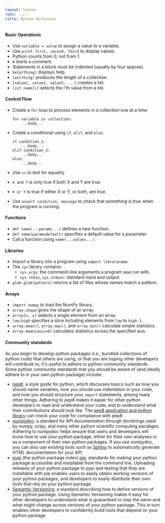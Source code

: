 ```yaml
---
layout: lesson
root: ../..
title: Python Reference
---
```


#### Basic Operations

*   Use `variable = value` to assign a value to a variable.
*   Use `print first, second, third` to display values.
*   Python counts from 0, not from 1.
*   `#` starts a comment.
*   Statements in a block must be indented (usually by four spaces).
*   `help(thing)` displays help.
*   `len(thing)` produces the length of a collection.
*   `[value1, value2, value3, ...]` creates a list.
*   `list_name[i]` selects the i'th value from a list.

#### Control Flow

*   Create a `for` loop to process elements in a collection one at a time:

        for variable in collection:
            ...body...

*   Create a conditional using `if`, `elif`, and `else`:

        if condition_1:
            ...body...
        elif condition_2:
            ...body...
        else:
            ...body...

*   Use `==` to test for equality.
*   `X and Y` is only true if both X and Y are true.
*   `X or Y` is true if either X or Y, or both, are true.
*   Use `assert condition, message` to check that something is true when the program is running.

#### Functions

*   `def name(...params...)` defines a new function.
*   `def name(param=default)` specifies a default value for a parameter.
*   Call a function using `name(...values...)`.

#### Libraries

*   Import a library into a program using `import libraryname`.
*   The `sys` library contains:
    *   `sys.argv`: the command-line arguments a program was run with.
    *   `sys.stdin`, `sys.stdout`: standard input and output.
*   `glob.glob(pattern)` returns a list of files whose names match a pattern.

#### Arrays

*   `import numpy` to load the NumPy library.
*   `array.shape` gives the shape of an array.
*   `array[x, y]` selects a single element from an array.
*   `low:high` specifies a slice including elements from `low` to `high-1`.
*   `array.mean()`, `array.max()`, and `array.min()` calculate simple statistics.
*   `array.mean(axis=0)` calculates statistics across the specified axis.

#### Community standards

As you begin to develop python packages (i.e., bundled collections of python code) that others are using, or that you are hoping other developers will contribute to, it's useful to adhere to python community standards. Some python community standards that you should be aware of (and ideally adhere to in your own python package) include:
*   [pep8](https://www.python.org/dev/peps/pep-0008): a style guide for python, which discusses topics such as how you should name variables, how you should use indentation in your code, and how you should structure your ``import`` statements, among many other things. Adhering to pep8 makes it easier for other python developers to read and understand your code, and to understand what their contributions should look like. The [pep8 application and python library](https://pypi.python.org/pypi/pep8) can check your code for compliance with pep8.
*   [numpydoc](https://github.com/numpy/numpy/blob/master/doc/HOWTO_DOCUMENT.rst.txt): a standard for API documentation through docstrings used by numpy, scipy, and many other python scientific computing pacakges. Adhering to numpydoc helps ensure that users and developers will know how to use your python package, either for their own analyses or as a component of their own python packages. If you use numpydoc, you can also use existing tools such as [Sphinx](http://sphinx-doc.org/) to automatically generate HTML documentation for your API.
* [pypi](https://pypi.python.org/pypi) (the python package index) [pip](https://pypi.python.org/pypi/pip): standards for making your python package accessible and installable from the command line. Uploading releases of your python package to pypi and testing that they are installable with pip enables users to easily obtain working versions of your python packages, and developers to easily distribute their own tools that rely on your python package.
* [Semantic Versioning](http://semver.org/): a standard describing how to define versions of your python package. Using Semantic Versioning makes it easy for other developers to understand what is guaranteed to stay the same and what might change across versions of your python package. This in turn enables other developers to confidently build tools that depend on your python package.
